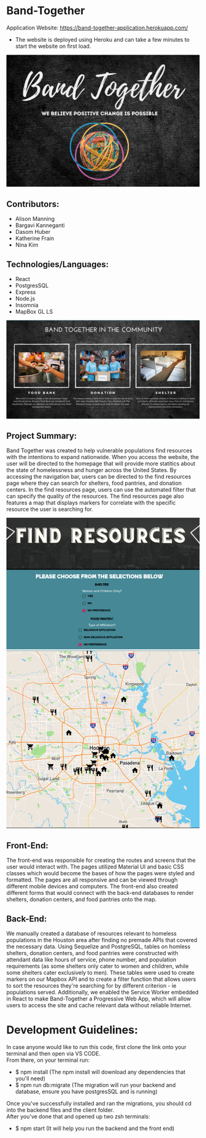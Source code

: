 # Band-Together

Application Website: https://band-together-application.herokuapp.com/ <br>
- The website is deployed using Heroku and can take a few minutes to start the website on first load. 

![](imagesforproject/bandtogether.png)
## Contributors: 
- Alison Manning
- Bargavi Kanneganti
- Dasom Huber
- Katherine Frain
- Nina Kim

## Technologies/Languages: 
- React 
- PostgresSQL
- Express
- Node.js
- Insomnia
- MapBox GL LS

![](imagesforproject/homepage.png)
## Project Summary:<br>
Band Together was created to help vulnerable populations find resources with the intentions to expand nationwide. When you access the website, the user will be directed to the homepage that will provide more statitics about the state of homelessness and hunger across the United States. By accessing the navigation bar, users can be directed to the find resources page where they can search for shelters, food pantries, and donation centers. In the find resources page, users can use the automated filter that can specify the quality of the resources. The find resources page also features a map that displays markers for correlate with the specific resource the user is searching for. 

![](imagesforproject/resources.png)
![](imagesforproject/map.png)

## Front-End: <br>
The front-end was responsible for creating the routes and screens that the user would interact with. The pages utilized Material UI and basic CSS classes which would become the bases of how the pages were styled and formatted. The pages are all responsive and can be viewed through different mobile devices and computers. The front-end also created different forms that would connect with the back-end databases to render shelters, donation centers, and food pantries onto the map. 

## Back-End:<br>
We manually created a database of resources relevant to homeless populations in the Houston area after finding no premade APIs that covered the necessary data. Using Sequelize and PostgreSQL, tables on homless shelters, donation centers, and food pantries were constructed with attendant data like hours of service, phone number, and population requirements (as some shelters only cater to women and children, while some shelters cater exclusively to men). These tables were used to create markers on our Mapbox API and to create a filter function that allows users to sort the resources they're searching for by different criterion - ie populations served. Additionally, we enabled the Service Worker embedded in React to make Band-Together a Progressive Web App, which will allow users to access the site and cache relevant data without reliable Internet.

# Development Guidelines:<br>
In case anyone would like to run this code, first clone the link onto your terminal and then open via VS CODE. <br>
From there, on your terminal run: <br>
- $ npm install (The npm install will download any dependencies that you'll need) <br>
- $ npm run db:migrate (The migration will run your backend and database, ensure you have postgresSQL and is running) <br>

Once you've successfully installed and ran the migrations, you should cd into the backend files and the client folder. <br>
After you've done that and opened up two zsh terminals:
- $ npm start (It will help you run the backend and the front end)


